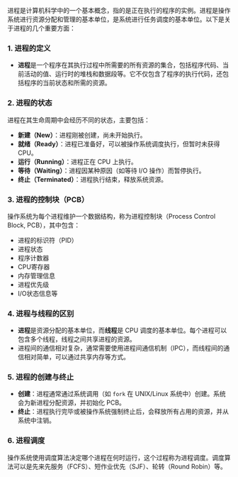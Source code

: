 进程是计算机科学中的一个基本概念，指的是正在执行的程序的实例。进程是操作系统进行资源分配和管理的基本单位，是系统进行任务调度的基本单位。以下是关于进程的几个重要方面：

### 1. 进程的定义

- **进程**是一个程序在其执行过程中所需要的所有资源的集合，包括程序代码、当前活动的值、运行时的堆栈和数据段等。它不仅包含了程序的执行代码，还包括程序的当前状态和所需的资源。

### 2. 进程的状态

进程在其生命周期中会经历不同的状态，主要包括：

- **新建（New）**：进程刚被创建，尚未开始执行。
- **就绪（Ready）**：进程已准备好，可以被操作系统调度执行，但暂时未获得 CPU。
- **运行（Running）**：进程正在 CPU 上执行。
- **等待（Waiting）**：进程因某种原因（如等待 I/O 操作）而暂停执行。
- **终止（Terminated）**：进程执行结束，释放系统资源。

### 3. 进程的控制块（PCB）

操作系统为每个进程维护一个数据结构，称为进程控制块（Process Control Block, PCB），其中包含：

- 进程的标识符（PID）
- 进程状态
- 程序计数器
- CPU寄存器
- 内存管理信息
- 进程优先级
- I/O状态信息等

### 4. 进程与线程的区别

- **进程**是资源分配的基本单位，而**线程**是 CPU 调度的基本单位。每个进程可以包含多个线程，线程之间共享进程的资源。
- 进程间的通信相对复杂，通常需要使用进程间通信机制（IPC），而线程间的通信相对简单，可以通过共享内存等方式。

### 5. 进程的创建与终止

- **创建**：进程通常通过系统调用（如 `fork` 在 UNIX/Linux 系统中）创建。系统会为新进程分配资源，并初始化 PCB。
- **终止**：进程执行完毕或被操作系统强制终止后，会释放所有占用的资源，并从系统中注销。

### 6. 进程调度

操作系统使用调度算法决定哪个进程在何时运行，这个过程称为进程调度。调度算法可以是先来先服务（FCFS）、短作业优先（SJF）、轮转（Round Robin）等。